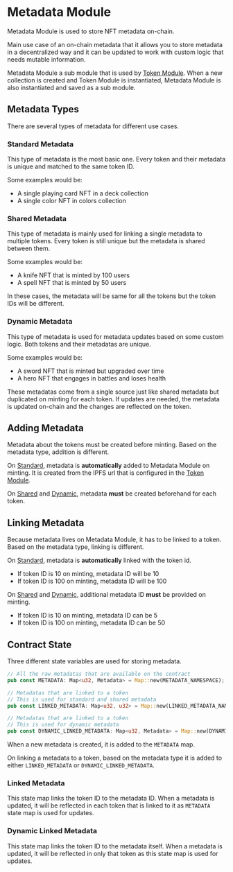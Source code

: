 # Metadata Module

Metadata Module is used to store NFT metadata on-chain. 

Main use case of an on-chain metadata that it allows you to store metadata in a decentralized way and it can be updated to work with custom logic that needs mutable information.

Metadata Module a sub module that is used by [Token Module](/docs/komple-framework/modules/08-Token-Module.md). When a new collection is created and Token Module is instantiated, Metadata Module is also instantiated and saved as a sub module.

## Metadata Types

There are several types of metadata for different use cases.

### Standard Metadata

This type of metadata is the most basic one. Every token and their metadata is unique and matched to the same token ID.

Some examples would be:

- A single playing card NFT in a deck collection
- A single color NFT in colors collection

### Shared Metadata

This type of metadata is mainly used for linking a single metadata to multiple tokens. Every token is still unique but the metadata is shared between them.

Some examples would be:

- A knife NFT that is minted by 100 users
- A spell NFT that is minted by 50 users

In these cases, the metadata will be same for all the tokens but the token IDs will be different.

### Dynamic Metadata

This type of metadata is used for metadata updates based on some custom logic. Both tokens and their metadatas are unique.

Some examples would be:

- A sword NFT that is minted but upgraded over time
- A hero NFT that engages in battles and loses health

These metadatas come from a single source just like shared metadata but duplicated on minting for each token. If updates are needed, the metadata is updated on-chain and the changes are reflected on the token.

## Adding Metadata

Metadata about the tokens must be created before minting. Based on the metadata type, addition is different.

On [Standard](#standard-metadata), metadata is **automatically** added to Metadata Module on minting. It is created from the IPFS url that is configured in the [Token Module](/docs/komple-framework/modules/08-Token-Module.md).

On [Shared](#shared-metadata) and [Dynamic](#dynamic-metadata), metadata **must** be created beforehand for each token.

## Linking Metadata

Because metadata lives on Metadata Module, it has to be linked to a token. Based on the metadata type, linking is different.

On [Standard](/docs/komple-framework/modules/08-Token-Module.md), metadata is **automatically** linked with the token id.

- If token ID is 10 on minting, metadata ID will be 10
- If token ID is 100 on minting, metadata ID will be 100

On [Shared](#shared-metadata) and [Dynamic](#dynamic-metadata), additional metadata ID **must** be provided on minting.

- If token ID is 10 on minting, metadata ID can be 5
- If token ID is 100 on minting, metadata ID can be 50

## Contract State

Three different state variables are used for storing metadata.

```rust
// All the raw metadatas that are available on the contract
pub const METADATA: Map<u32, Metadata> = Map::new(METADATA_NAMESPACE);

// Metadatas that are linked to a token
// This is used for standard and shared metadata
pub const LINKED_METADATA: Map<u32, u32> = Map::new(LINKED_METADATA_NAMESPACE);

// Metadatas that are linked to a token
// This is used for dynamic metadata
pub const DYNAMIC_LINKED_METADATA: Map<u32, Metadata> = Map::new(DYNAMIC_LINKED_METADATA_NAMESPACE);
```

When a new metadata is created, it is added to the `METADATA` map.

On linking a metadata to a token, based on the metadata type it is added to either `LINKED_METADATA` or `DYNAMIC_LINKED_METADATA`.

### Linked Metadata

This state map links the token ID to the metadata ID. When a metadata is updated, it will be reflected in each token that is linked to it as `METADATA` state map is used for updates.

### Dynamic Linked Metadata

This state map links the token ID to the metadata itself. When a metadata is updated, it will be reflected in only that token as this state map is used for updates.

